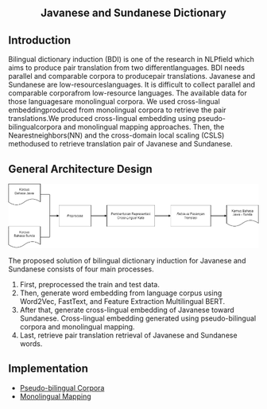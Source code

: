 <p align="center">
  <h2 align="center">Javanese and Sundanese Dictionary</h2>
</p>

## Introduction
Bilingual dictionary induction (BDI) is one of the research in NLPfield which aims to produce pair translation from two differentlanguages. BDI needs parallel and comparable corpora to producepair translations. Javanese and Sundanese are low-resourceslanguages. It is difficult to collect parallel and comparable corporafrom low-resource languages. The available data for those languagesare monolingual corpora. We used cross-lingual embeddingproduced from monolingual corpora to retrieve the pair translations.We produced cross-lingual embedding using pseudo-bilingualcorpora and monolingual mapping approaches. Then, the Nearestneighbors(NN) and the cross-domain local scaling (CSLS) methodused to retrieve translation pair of Javanese and Sundanese.

## General Architecture Design
<p align="center">
    <img src="contents/arsitektur umum fix.png" alt="Model Architecture" height="auto">
</p>

The proposed solution of bilingual dictionary induction for Javanese and Sundanese consists of four main processes. 
1. First, preprocessed the train and test data. 
2. Then, generate word embedding from language corpus using Word2Vec, FastText, and Feature Extraction Multilingual BERT. 
3. After that, generate cross-lingual embedding of Javanese toward Sundanese. Cross-lingual embedding generated using pseudo-bilingual corpora and monolingual mapping. 
4. Last, retrieve pair translation retrieval of Javanese and Sundanese words. 

## Implementation
- [Pseudo-bilingual Corpora](https://github.com/sekarlm/Pseudo-Bilingual-Corpora)
- [Monolingual Mapping](https://github.com/sekarlm/MUSE-for-Monolingual-Mapping/blob/master/README.md)
